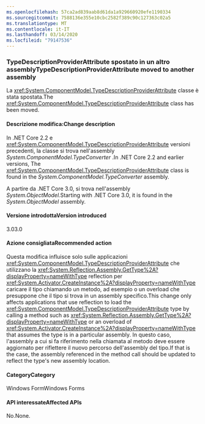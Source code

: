```yaml
---
ms.openlocfilehash: 57ca2ad839aab8d61da1a929660920efe1190334
ms.sourcegitcommit: 7588136e355e10cbc2582f389c90c127363c02a5
ms.translationtype: MT
ms.contentlocale: it-IT
ms.lasthandoff: 03/14/2020
ms.locfileid: "79147536"
---
```

### <a name="typedescriptionproviderattribute-moved-to-another-assembly"></a><span data-ttu-id="cd30f-101">TypeDescriptionProviderAttribute spostato in un altro assembly</span><span class="sxs-lookup"><span data-stu-id="cd30f-101">TypeDescriptionProviderAttribute moved to another assembly</span></span>

<span data-ttu-id="cd30f-102">La <xref:System.ComponentModel.TypeDescriptionProviderAttribute> classe è stata spostata.</span><span class="sxs-lookup"><span data-stu-id="cd30f-102">The <xref:System.ComponentModel.TypeDescriptionProviderAttribute> class has been moved.</span></span>

#### <a name="change-description"></a><span data-ttu-id="cd30f-103">Descrizione modifica:</span><span class="sxs-lookup"><span data-stu-id="cd30f-103">Change description</span></span>

<span data-ttu-id="cd30f-104">In .NET Core 2.2 e <xref:System.ComponentModel.TypeDescriptionProviderAttribute> versioni precedenti, la classe si trova nell'assembly *System.ComponentModel.TypeConverter* .</span><span class="sxs-lookup"><span data-stu-id="cd30f-104">In .NET Core 2.2 and earlier versions, The <xref:System.ComponentModel.TypeDescriptionProviderAttribute> class is found in the *System.ComponentModel.TypeConverter* assembly.</span></span>

<span data-ttu-id="cd30f-105">A partire da .NET Core 3.0, si trova nell'assembly *System.ObjectModel.*</span><span class="sxs-lookup"><span data-stu-id="cd30f-105">Starting with .NET Core 3.0, it is found in the *System.ObjectModel* assembly.</span></span>

#### <a name="version-introduced"></a><span data-ttu-id="cd30f-106">Versione introdotta</span><span class="sxs-lookup"><span data-stu-id="cd30f-106">Version introduced</span></span>

<span data-ttu-id="cd30f-107">3.0</span><span class="sxs-lookup"><span data-stu-id="cd30f-107">3.0</span></span>

#### <a name="recommended-action"></a><span data-ttu-id="cd30f-108">Azione consigliata</span><span class="sxs-lookup"><span data-stu-id="cd30f-108">Recommended action</span></span>

<span data-ttu-id="cd30f-109">Questa modifica influisce solo sulle applicazioni <xref:System.ComponentModel.TypeDescriptionProviderAttribute> che utilizzano la <xref:System.Reflection.Assembly.GetType%2A?displayProperty=nameWithType> reflection per <xref:System.Activator.CreateInstance%2A?displayProperty=nameWithType> caricare il tipo chiamando un metodo, ad esempio o un overload che presuppone che il tipo si trova in un assembly specifico.</span><span class="sxs-lookup"><span data-stu-id="cd30f-109">This change only affects applications that use reflection to load the <xref:System.ComponentModel.TypeDescriptionProviderAttribute> type by calling a method such as <xref:System.Reflection.Assembly.GetType%2A?displayProperty=nameWithType> or an overload of <xref:System.Activator.CreateInstance%2A?displayProperty=nameWithType> that assumes the type is in a particular assembly.</span></span> <span data-ttu-id="cd30f-110">In questo caso, l'assembly a cui si fa riferimento nella chiamata al metodo deve essere aggiornato per riflettere il nuovo percorso dell'assembly del tipo.</span><span class="sxs-lookup"><span data-stu-id="cd30f-110">If that is the case, the assembly referenced in the method call should be updated to reflect the type's new assembly location.</span></span>

#### <a name="category"></a><span data-ttu-id="cd30f-111">Category</span><span class="sxs-lookup"><span data-stu-id="cd30f-111">Category</span></span>

<span data-ttu-id="cd30f-112">Windows Form</span><span class="sxs-lookup"><span data-stu-id="cd30f-112">Windows Forms</span></span>

#### <a name="affected-apis"></a><span data-ttu-id="cd30f-113">API interessate</span><span class="sxs-lookup"><span data-stu-id="cd30f-113">Affected APIs</span></span>

<span data-ttu-id="cd30f-114">No.</span><span class="sxs-lookup"><span data-stu-id="cd30f-114">None.</span></span>

<!--

### Affected APIs

- Not detectable via API analysis

-->
